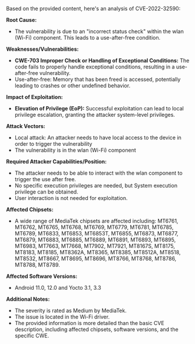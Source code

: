 Based on the provided content, here's an analysis of CVE-2022-32590:

**Root Cause:**

*   The vulnerability is due to an "incorrect status check" within the wlan (Wi-Fi) component. This leads to a use-after-free condition.

**Weaknesses/Vulnerabilities:**

*   **CWE-703 Improper Check or Handling of Exceptional Conditions:**  The code fails to properly handle exceptional conditions, resulting in a use-after-free vulnerability.
*   Use-after-free: Memory that has been freed is accessed, potentially leading to crashes or other undefined behavior.

**Impact of Exploitation:**

*   **Elevation of Privilege (EoP):** Successful exploitation can lead to local privilege escalation, granting the attacker system-level privileges.

**Attack Vectors:**

*   Local attack: An attacker needs to have local access to the device in order to trigger the vulnerability
*   The vulnerability is in the wlan (Wi-Fi) component

**Required Attacker Capabilities/Position:**

*   The attacker needs to be able to interact with the wlan component to trigger the use after free.
*   No specific execution privileges are needed, but System execution privilege can be obtained.
*   User interaction is not needed for exploitation.

**Affected Chipsets:**

*   A wide range of MediaTek chipsets are affected including: MT6761, MT6762, MT6765, MT6768, MT6769, MT6779, MT6781, MT6785, MT6789, MT6833, MT6853, MT6853T, MT6855, MT6873, MT6877, MT6879, MT6883, MT6885, MT6889, MT6891, MT6893, MT6895, MT6983, MT7663, MT7668, MT7902, MT7921, MT8167S, MT8175, MT8183, MT8185, MT8362A, MT8365, MT8385, MT8512A, MT8518, MT8532, MT8667, MT8695, MT8696, MT8766, MT8768, MT8786, MT8788, MT8789.

**Affected Software Versions:**

*   Android 11.0, 12.0 and Yocto 3.1, 3.3

**Additional Notes:**

* The severity is rated as Medium by MediaTek.
*   The issue is located in the Wi-Fi driver.
*   The provided information is more detailed than the basic CVE description, including affected chipsets, software versions, and the specific CWE.